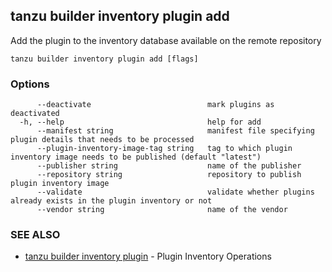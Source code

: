 ## tanzu builder inventory plugin add

Add the plugin to the inventory database available on the remote repository

```
tanzu builder inventory plugin add [flags]
```

### Options

```
      --deactivate                          mark plugins as deactivated
  -h, --help                                help for add
      --manifest string                     manifest file specifying plugin details that needs to be processed
      --plugin-inventory-image-tag string   tag to which plugin inventory image needs to be published (default "latest")
      --publisher string                    name of the publisher
      --repository string                   repository to publish plugin inventory image
      --validate                            validate whether plugins already exists in the plugin inventory or not
      --vendor string                       name of the vendor
```

### SEE ALSO

* [tanzu builder inventory plugin](tanzu_builder_inventory_plugin.md)	 - Plugin Inventory Operations

